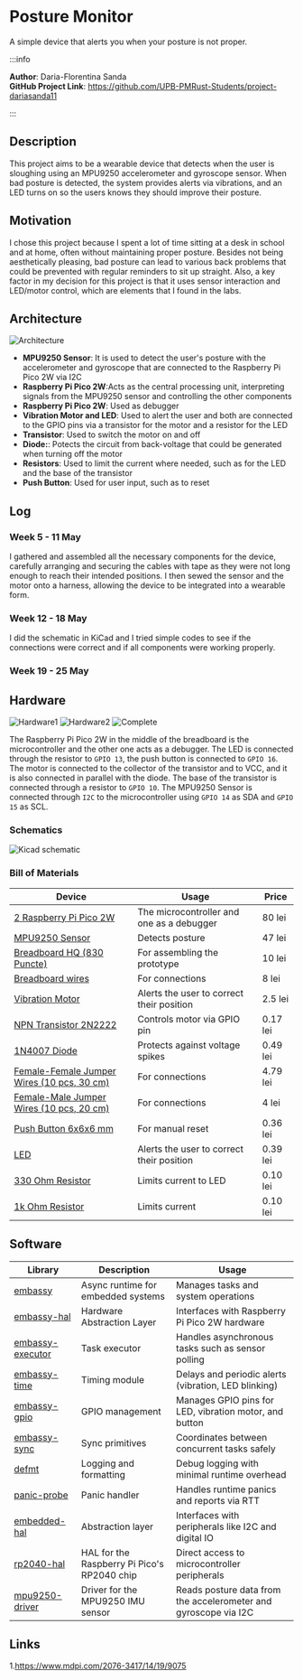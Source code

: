 # Posture Monitor 

A simple device that alerts you when your posture is not proper.

:::info 

**Author**: Daria-Florentina Sanda \
**GitHub Project Link**: https://github.com/UPB-PMRust-Students/project-dariasanda11

:::

## Description

This project aims to be a wearable device that detects when the user is sloughing using an MPU9250 accelerometer and gyroscope sensor. When bad posture is detected, the system provides alerts via vibrations, and an LED turns on so the users knows they should improve their posture.

## Motivation

I chose this project because I spent a lot of time sitting at a desk in school and at home, often without maintaining proper posture. Besides not being aesthetically pleasing, bad posture can lead to various back problems that could be prevented with regular reminders to sit up straight. Also, a key factor in my decision for this project is that it uses sensor interaction and LED/motor control, which are elements that I found in the labs.

## Architecture 
![Architecture](./imagine.webp)

- **MPU9250 Sensor**: It is used to detect the user's posture with the accelerometer and gyroscope that are connected to the Raspberry Pi Pico 2W via I2C
- **Raspberry Pi Pico 2W**:Acts as the central processing unit, interpreting signals from the MPU9250 sensor and controlling the other components
- **Raspberry Pi Pico 2W**: Used as debugger
- **Vibration Motor and LED**: Used to alert the user and both are connected to the GPIO pins via a transistor for the motor and a resistor for the LED
- **Transistor**: Used to switch the motor on and off
- **Diode:**: Potects the circuit from back-voltage that could be generated when turning off the motor 
- **Resistors**: Used to limit the current where needed, such as for the LED and the base of the transistor
- **Push Button**: Used for user input, such as to reset

## Log

### Week 5 - 11 May
I gathered and assembled all the necessary components for the device, carefully arranging and securing the cables with tape as they were not long enough to reach their intended positions.
I then sewed the sensor and the motor onto a harness, allowing the device to be integrated into a wearable form.

### Week 12 - 18 May
I did the schematic in KiCad and I tried simple codes to see if the connections were correct and if all components were working properly.

### Week 19 - 25 May

## Hardware
![Hardware1](./hardware1.webp)
![Hardware2](./hardware2.webp)
![Complete](./ham.webp)

The Raspberry Pi Pico 2W in the middle of the breadboard is the microcontroller and the other one acts as a debugger. The LED is connected through the resistor to `GPIO 13`, the push button is connected to `GPIO 16`. The motor is connected to the collector of the transistor and to VCC, and it is also connected in parallel with the diode. The base of the transistor is connected through a resistor to `GPIO 10`. The MPU9250 Sensor is connected through `I2C` to the microcontroller using `GPIO 14` as SDA and `GPIO 15` as SCL. 

### Schematics
![Kicad schematic ](./Posture%20Monitor.svg)

### Bill of Materials
| Device | Usage | Price |
|--------|--------|-------|
| [2 Raspberry Pi Pico 2W](https://www.optimusdigital.ro/en/raspberry-pi-boards/13327-raspberry-pi-pico-2-w.html?srsltid=AfmBOoo4ziaX-vt_Q7PPrsLO06qiB90jc1E1yFdPfyxK6KjzQnSmybb1)| The microcontroller and one as a debugger| 80 lei|
| [MPU9250 Sensor ](https://www.optimusdigital.ro/ro/senzori-senzori-inertiali/865-modul-senzor-cu-9-axe-mpu9250.html?search_query=mpu9250&results=4)|  Detects posture | 47 lei
| [Breadboard HQ (830 Puncte)](https://www.bitmi.ro/breadboard-830-puncte-mb-102-10500.html?gad_source=1) | For assembling the prototype | 10 lei |
| [Breadboard wires](https://www.optimusdigital.ro/ro/fire-fire-mufate/12-set-de-cabluri-pentru-breadboard.html?gad_source=1&gbraid=0AAAAADv-p3DST91rElLA-XfsBRapIVDc8&gclid=Cj0KCQjw_dbABhC5ARIsAAh2Z-Q7wY5Dc3VlQMjPhqYZK-lz7i3YLGv_VIJlManglzcHRsDeNspufeIaAt3iEALw_wcB) | For connections | 8 lei
| [Vibration Motor](https://www.optimusdigital.ro/en/vibration-motors/693-motor-cu-vibratii-a1027.html?search_query=vibration+motor&results=36) | Alerts the user to correct their position| 2.5 lei |
| [NPN Transistor 2N2222](https://www.optimusdigital.ro/ro/componente-electronice-tranzistoare/935-tranzistor-s9013-npn-50-pcs-set.html?search_query=Tranzistor+NPN+2n2222+TO-92&results=9) | Controls motor via GPIO pin | 0.17 lei |
| [1N4007 Diode](https://www.optimusdigital.ro/ro/componente-electronice-diode/7457-dioda-1n4007.html?search_query=Dioda+1N4007&results=4) | Protects against voltage spikes | 0.49 lei |
| [Female-Female Jumper Wires (10 pcs, 30 cm)](https://www.optimusdigital.ro/ro/fire-fire-mufate/883-set-fire-mama-mama-10p-30-cm.html?search_query=Fire+Colorate+Mama-Mama+%2810p%2C+30+cm%29&results=11) | For connections | 4.79 lei |
| [Female-Male Jumper Wires (10 pcs, 20 cm)](https://www.optimusdigital.ro/ro/fire-fire-mufate/214-fire-colorate-mama-mama-10p.html?search_query=Fire+Colorate+Mama-Tata+%2810p%29+20+cm&results=6) | For connections | 4 lei |
| [Push Button 6x6x6 mm](https://www.optimusdigital.ro/ro/butoane-i-comutatoare/1119-buton-6x6x6.html?search_query=Buton+6x6x6&results=1) | For manual reset | 0.36 lei |
| [LED ](https://www.optimusdigital.ro/ro/optoelectronice-led-uri/696-led-rou-de-3-mm-cu-lentile-difuze.html?search_query=led+&results=779) | Alerts the user to correct their position | 0.39 lei |
| [330 Ohm Resistor](https://www.optimusdigital.ro/ro/componente-electronice-rezistoare/859-rezistor-025w-330.html) | Limits current to LED | 0.10 lei |
| [1k Ohm Resistor](https://www.optimusdigital.ro/ro/componente-electronice-rezistoare/859-rezistor-025w-1k.html) | Limits current | 0.10 lei |
## Software

| Library | Description | Usage |
|---------|-------------|-------|
| [embassy](https://docs.rs/embassy/latest/embassy/) | Async runtime for embedded systems | Manages tasks and system operations |
| [embassy-hal](https://docs.rs/embassy-hal/latest/embassy_hal/) | Hardware Abstraction Layer | Interfaces with Raspberry Pi Pico 2W hardware |
| [embassy-executor](https://docs.rs/embassy-executor/latest/embassy_executor/) | Task executor | Handles asynchronous tasks such as sensor polling |
| [embassy-time](https://docs.rs/embassy-time/latest/embassy_time/) | Timing module | Delays and periodic alerts (vibration, LED blinking) |
| [embassy-gpio](https://docs.rs/embassy-gpio/latest/embassy_gpio/) | GPIO management | Manages GPIO pins for LED, vibration motor, and button |
| [embassy-sync](https://docs.rs/embassy-sync/latest/embassy_sync/) | Sync primitives | Coordinates between concurrent tasks safely |
| [defmt](https://docs.rs/defmt/latest/defmt/) | Logging and formatting | Debug logging with minimal runtime overhead |
| [panic-probe](https://docs.rs/panic-probe/latest/panic_probe/) | Panic handler | Handles runtime panics and reports via RTT |
| [embedded-hal](https://docs.rs/embedded-hal/latest/embedded_hal/) | Abstraction layer | Interfaces with peripherals like I2C and digital IO |
| [rp2040-hal](https://docs.rs/rp2040-hal/latest/rp2040_hal/) | HAL for the Raspberry Pi Pico's RP2040 chip | Direct access to microcontroller peripherals |
| [mpu9250-driver](https://crates.io/crates/mpu9250) | Driver for the MPU9250 IMU sensor | Reads posture data from the accelerometer and gyroscope via I2C |

## Links
1.https://www.mdpi.com/2076-3417/14/19/9075